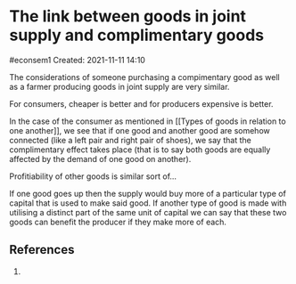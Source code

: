 # The link between goods in joint supply and complimentary goods
#econsem1 
Created: 2021-11-11 14:10

The considerations of someone purchasing a compimentary good as well as a farmer producing goods in joint supply are very similar. 

For consumers, cheaper is better and for producers expensive is better.

In the case of the consumer as mentioned in [[Types of goods in relation to one another]], we see that if one good and another good are somehow connected (like a left pair and right pair of shoes), we say that the complimentary effect takes place (that is to say both goods are equally affected by the demand of one good on another).

Profitiability of other goods is similar sort of...

If one good goes up then the supply would buy more of a particular type of capital that is used to make said good. If another type of good is made with utilising a distinct part of the same unit of capital we can say that these two goods can benefit the producer if they make more of each. 

## References
1. 
